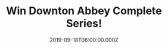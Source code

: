 ---
campaign-uuid: "c-0b2327dc-62bd-4225-bed3-ec66f7ba6180"
type: "Competition"
category: "Entertainment"
date: "2019-09-18T06:00:00.000Z"
end-date: "2019-11-18T23:59:00.000Z"
disable-form: false
is_promoted: true
has_entry_page: true
title: "Win Downton Abbey Complete Series!"
competition-description: "<p>Following the release of the incredible Downton Abbey\
  \ movie, we are giving away the complete series of the award-winning drama Downton\
  \ Abbey to one lucky NME AAA member to win. All 52 episodes including: Christmas\
  \ at Downton, A Journey to the Highlands, The London Season, A Moorland Holiday\
  \ & Downton Abbey The Finale!</p>\n<p>Want to add it to your collection? Click below\
  \ for a chance to win.</p>\n"
hero-header: "Win Downton Abbey Complete Series!"
terms-confirmation: "N/A"
banner-img: "https://assets.expresslyapp.com/asset-a5074617-cfd2-44da-add7-ac2969d255fa.jpg"
logo-left-href: "aaa.nme.com"
logo-left-image: "https://assets.expresslyapp.com/asset-6e959645-18c8-4854-9123-ff104b979ca3.jpg"
logo-left-title: "NME AAA"
bg-image-hero: "https://assets.expresslyapp.com/asset-69069e16-c39e-4ff1-8534-382d54d0648f.jpg"
bg-image-first: "https://assets.expresslyapp.com/asset-9842fb34-0128-44a1-bc73-4cc107ae9e02.jpg"
section1-content: "<p>All 52 episodes of the award-winning drama following the lives\
  \ and loves of those above and below stairs in an English stately home could be\
  \ yours!</p>\n<p>If you are a truly Downton Abbey fan, you shouldn't miss this opportunity\
  \ of winning the complete series Including: Christmas at Downton, A Journey to the\
  \ Highlands, The London Season, A Moorland Holiday & Downton Abbey The Finale!</p>\n\
  <p>Enter below for a chance to win it now!</p>\n"
entry-title: "Win Downton Abbey Complete Series!"
entry-content: "<p>Enter the draw to win Downton Abbey Complete Series by completing\
  \ the form below before 23:59 on the 18th of November 2019.</p>\n"
has-winner: false
prize-description: "Downton Abbey Complete Series"
special-conditions: "Multiple entries are allowed up to one every day."
country-restrictions:
- "GB"
---